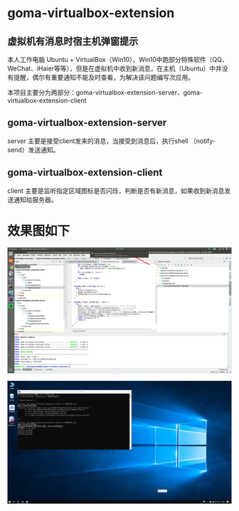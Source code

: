 # goma-virtualbox-extension
## 虚拟机有消息时宿主机弹窗提示
本人工作电脑 Ubuntu + VirtualBox（Win10），Win10中跑部分特殊软件（QQ、WeChat、iHaier等等），但是在虚拟机中收到新消息，在主机（Ubuntu）中并没有提醒，偶尔有重要通知不能及时查看，为解决该问题编写次应用。

本项目主要分为两部分：goma-virtualbox-extension-server、goma-virtualbox-extension-client

## goma-virtualbox-extension-server
server 主要是接受client发来的消息，当接受到消息后，执行shell （notify-send）发送通知。

## goma-virtualbox-extension-client
client 主要是监听指定区域图标是否闪烁，判断是否有新消息，如果收到新消息发送通知给服务器。



# 效果图如下
![服务端](https://raw.githubusercontent.com/Gomaxx/goma-virtualbox-extension/7aaf56245fbc9d4118a7c92c922c1f3cd6ee846f/server.png)

![客户端](https://raw.githubusercontent.com/Gomaxx/goma-virtualbox-extension/7aaf56245fbc9d4118a7c92c922c1f3cd6ee846f/client.png)

